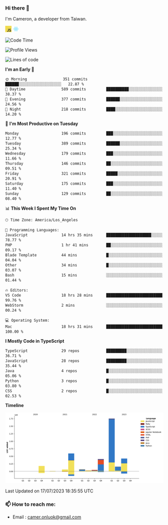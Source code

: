 ### Hi there 👋

I'm Cameron, a developer from Taiwan.


<code><img height="20" src="https://raw.githubusercontent.com/github/explore/80688e429a7d4ef2fca1e82350fe8e3517d3494d/topics/javascript/javascript.png"></code>
<code><img height="20" src="https://raw.githubusercontent.com/github/explore/80688e429a7d4ef2fca1e82350fe8e3517d3494d/topics/react/react.png"></code>



<!--START_SECTION:waka-->
![Code Time](http://img.shields.io/badge/Code%20Time-971%20hrs%2022%20mins-blue)

![Profile Views](http://img.shields.io/badge/Profile%20Views-0-blue)

![Lines of code](https://img.shields.io/badge/From%20Hello%20World%20I%27ve%20Written-3.7%20million%20lines%20of%20code-blue)

**I'm an Early 🐤** 

```text
🌞 Morning                351 commits         ██████░░░░░░░░░░░░░░░░░░░   22.87 % 
🌆 Daytime                589 commits         ██████████░░░░░░░░░░░░░░░   38.37 % 
🌃 Evening                377 commits         ██████░░░░░░░░░░░░░░░░░░░   24.56 % 
🌙 Night                  218 commits         ████░░░░░░░░░░░░░░░░░░░░░   14.20 % 
```
📅 **I'm Most Productive on Tuesday** 

```text
Monday                   196 commits         ███░░░░░░░░░░░░░░░░░░░░░░   12.77 % 
Tuesday                  389 commits         ██████░░░░░░░░░░░░░░░░░░░   25.34 % 
Wednesday                179 commits         ███░░░░░░░░░░░░░░░░░░░░░░   11.66 % 
Thursday                 146 commits         ██░░░░░░░░░░░░░░░░░░░░░░░   09.51 % 
Friday                   321 commits         █████░░░░░░░░░░░░░░░░░░░░   20.91 % 
Saturday                 175 commits         ███░░░░░░░░░░░░░░░░░░░░░░   11.40 % 
Sunday                   129 commits         ██░░░░░░░░░░░░░░░░░░░░░░░   08.40 % 
```


📊 **This Week I Spent My Time On** 

```text
🕑︎ Time Zone: America/Los_Angeles

💬 Programming Languages: 
JavaScript               14 hrs 35 mins      ████████████████████░░░░░   78.77 % 
PHP                      1 hr 41 mins        ██░░░░░░░░░░░░░░░░░░░░░░░   09.17 % 
Blade Template           44 mins             █░░░░░░░░░░░░░░░░░░░░░░░░   04.04 % 
Other                    34 mins             █░░░░░░░░░░░░░░░░░░░░░░░░   03.07 % 
Bash                     15 mins             ░░░░░░░░░░░░░░░░░░░░░░░░░   01.44 % 

🔥 Editors: 
VS Code                  18 hrs 28 mins      █████████████████████████   99.76 % 
WebStorm                 2 mins              ░░░░░░░░░░░░░░░░░░░░░░░░░   00.24 % 

💻 Operating System: 
Mac                      18 hrs 31 mins      █████████████████████████   100.00 % 
```

**I Mostly Code in TypeScript** 

```text
TypeScript               29 repos            █████████░░░░░░░░░░░░░░░░   36.71 % 
JavaScript               28 repos            █████████░░░░░░░░░░░░░░░░   35.44 % 
Java                     4 repos             █░░░░░░░░░░░░░░░░░░░░░░░░   05.06 % 
Python                   3 repos             █░░░░░░░░░░░░░░░░░░░░░░░░   03.80 % 
CSS                      2 repos             █░░░░░░░░░░░░░░░░░░░░░░░░   02.53 % 
```



**Timeline**

![Lines of Code chart](https://raw.githubusercontent.com/camer0nluo/camer0nluo/main/assets/bar_graph.png)


 Last Updated on 17/07/2023 18:35:55 UTC
<!--END_SECTION:waka-->

### 📫 How to reach me:
- Email : camer.onluok@gmail.com
